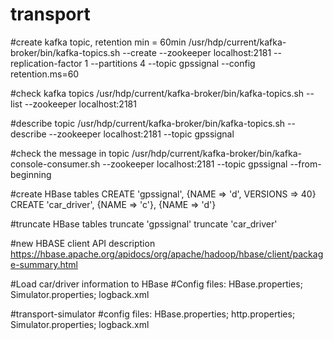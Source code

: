 # transport

 #create kafka topic, retention min = 60min
 /usr/hdp/current/kafka-broker/bin/kafka-topics.sh --create --zookeeper localhost:2181 --replication-factor 1 --partitions 4 --topic gpssignal --config retention.ms=60
 
 #check kafka topics
/usr/hdp/current/kafka-broker/bin/kafka-topics.sh --list --zookeeper localhost:2181

 #describe topic
 /usr/hdp/current/kafka-broker/bin/kafka-topics.sh --describe --zookeeper localhost:2181 --topic gpssignal
 
 #check the message in topic
/usr/hdp/current/kafka-broker/bin/kafka-console-consumer.sh --zookeeper localhost:2181 --topic gpssignal --from-beginning

#create HBase tables
CREATE 'gpssignal', {NAME => 'd', VERSIONS => 40}
CREATE 'car_driver', {NAME => 'c'}, {NAME => 'd'}

#truncate HBase tables
truncate 'gpssignal'
truncate 'car_driver'

#new HBASE client API description
https://hbase.apache.org/apidocs/org/apache/hadoop/hbase/client/package-summary.html

#Load car/driver information to HBase
#Config files: HBase.properties;  Simulator.properties; logback.xml

#transport-simulator
#config files: HBase.properties; http.properties; Simulator.properties; logback.xml

